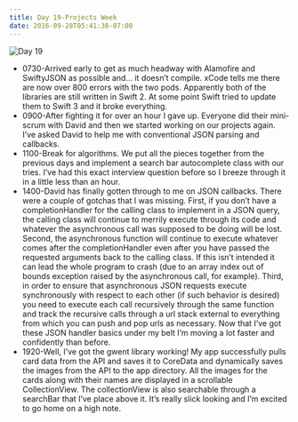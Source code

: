 ```yaml
---
title: Day 19-Projects Week
date: 2016-09-28T05:41:38-07:00
---
```

![Day 19](/blog-v3/assets/day19.jpg)

* 0730-Arrived early to get as much headway with Alamofire and SwiftyJSON as possible and… it doesn’t compile.  xCode tells me there are now over 800 errors with the two pods.  Apparently both of the libraries are still written in Swift 2.  At some point Swift tried to update them to Swift 3 and it broke everything.
* 0900-After fighting it for over an hour I gave up.  Everyone did their mini-scrum with David and then we started working on our projects again.  I’ve asked David to help me with conventional JSON parsing and callbacks. 
* 1100-Break for algorithms.  We put all the pieces together from the previous days and implement a search bar autocomplete class with our tries.  I’ve had this exact interview question before so I breeze through it in a little less than an hour.
* 1400-David has finally gotten through to me on JSON callbacks.  There were a couple of gotchas that I was missing.  First, if you don’t have a completionHandler for the calling class to implement in a JSON query, the calling class will continue to merrily execute through its code and whatever the asynchronous call was supposed to be doing will be lost.  Second, the asynchronous function will continue to execute whatever comes after the completionHandler  even after you have passed the requested arguments back to the calling class.  If this isn’t intended it can lead the whole program to crash (due to an array index out of bounds exception raised by the asynchronous call, for example). Third, in order to ensure that asynchronous JSON requests execute synchronously with respect to each other (if such behavior is desired) you need to execute each call recursively through the same function and track the recursive calls through a url stack external to everything from which you can push and pop urls as necessary.  Now that I’ve got these JSON handler basics under my belt I’m moving a lot faster and confidently than before.
* 1920-Well, I’ve got the gwent library working!  My app successfully pulls card data from the API and saves it to CoreData and dynamically saves the images from the API to the app directory. All the images for the cards along with their names are displayed in a scrollable CollectionView. The collectionView is also searchable through a searchBar that I’ve place above it.  It’s really slick looking and I’m excited to go home on a high note.
